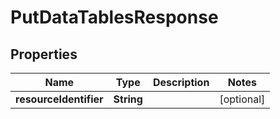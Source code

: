
# PutDataTablesResponse

## Properties
Name | Type | Description | Notes
------------ | ------------- | ------------- | -------------
**resourceIdentifier** | **String** |  |  [optional]



